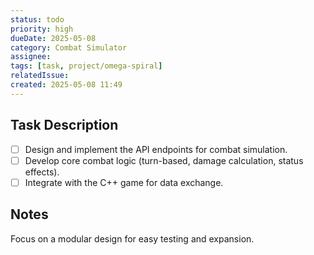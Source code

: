 ```yaml
---
status: todo
priority: high
dueDate: 2025-05-08
category: Combat Simulator
assignee: 
tags: [task, project/omega-spiral]
relatedIssue: 
created: 2025-05-08 11:49
---
```


## Task Description

- [ ] Design and implement the API endpoints for combat simulation.
- [ ] Develop core combat logic (turn-based, damage calculation, status effects).
- [ ] Integrate with the C++ game for data exchange.

## Notes

Focus on a modular design for easy testing and expansion.
